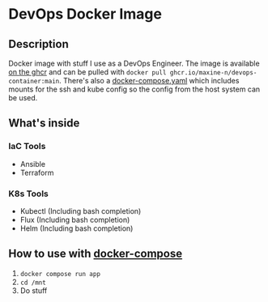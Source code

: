 # DevOps Docker Image

## Description
Docker image with stuff I use as a DevOps Engineer. The image is available [on the ghcr](https://github.com/Maxine-N/DevOps-Container/pkgs/container/devops-container) and can be pulled with `docker pull ghcr.io/maxine-n/devops-container:main`. There's also a [docker-compose.yaml](docker-compose.example.yaml) which includes mounts for the ssh and kube config so the config from the host system can be used.

## What's inside

### IaC Tools
- Ansible
- Terraform

### K8s Tools
- Kubectl (Including bash completion)
- Flux (Including bash completion)
- Helm (Including bash completion)

## How to use with [docker-compose](docker-compose.example.yaml)
1) `docker compose run app`
2) `cd /mnt`
3) Do stuff